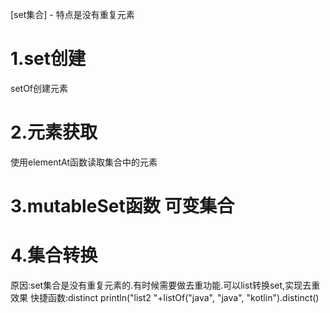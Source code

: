 [set集合] - 特点是没有重复元素

# 1.set创建
setOf创建元素

# 2.元素获取
使用elementAt函数读取集合中的元素

# 3.mutableSet函数 可变集合

# 4.集合转换
原因:set集合是没有重复元素的.有时候需要做去重功能.可以list转换set,实现去重效果
快捷函数:distinct
println("list2 "+listOf("java", "java", "kotlin").distinct()
